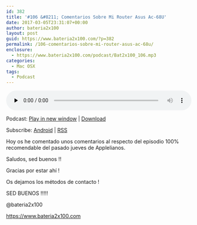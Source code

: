 ```yaml
---
id: 382
title: '#106 &#8211; Comentarios Sobre Mi Router Asus Ac-68U'
date: 2017-03-05T23:31:07+00:00
author: bateria2x100
layout: post
guid: https://www.bateria2x100.com/?p=382
permalink: /106-comentarios-sobre-mi-router-asus-ac-68u/
enclosure:
  - https://www.bateria2x100.com/podcast/Bat2x100_106.mp3
categories:
  - Mac OSX
tags:
  - Podcast
---
```

<div class="powerpress_player" id="powerpress_player_5955">
  <audio class="wp-audio-shortcode" id="audio-382-108" preload="none" style="width: 100%;" controls="controls"><source type="audio/mpeg" src="https://www.bateria2x100.com/podcast/Bat2x100_106.mp3?_=108" /><a href="https://www.bateria2x100.com/podcast/Bat2x100_106.mp3">https://www.bateria2x100.com/podcast/Bat2x100_106.mp3</a></audio>
</div>

<p class="powerpress_links powerpress_links_mp3">
  Podcast: <a href="https://www.bateria2x100.com/podcast/Bat2x100_106.mp3" class="powerpress_link_pinw" target="_blank" title="Play in new window" onclick="return powerpress_pinw('https://www.bateria2x100.com/?powerpress_pinw=382-podcast');" rel="nofollow">Play in new window</a> | <a href="https://www.bateria2x100.com/podcast/Bat2x100_106.mp3" class="powerpress_link_d" title="Download" rel="nofollow" download="Bat2x100_106.mp3">Download</a>
</p>

<p class="powerpress_links powerpress_subscribe_links">
  Subscribe: <a href="https://subscribeonandroid.com/www.bateria2x100.com/feed/podcast/" class="powerpress_link_subscribe powerpress_link_subscribe_android" title="Subscribe on Android" rel="nofollow">Android</a> | <a href="https://www.bateria2x100.com/feed/podcast/" class="powerpress_link_subscribe powerpress_link_subscribe_rss" title="Subscribe via RSS" rel="nofollow">RSS</a>
</p>

Hoy os he comentado unos comentarios al respecto del episodio 100% recomendable del pasado jueves de Applelianos.

Saludos, sed buenos !! 

Gracias por estar ahí !

Os dejamos los métodos de contacto !

SED BUENOS !!!!!

@bateria2x100

<https://www.bateria2x100.com>